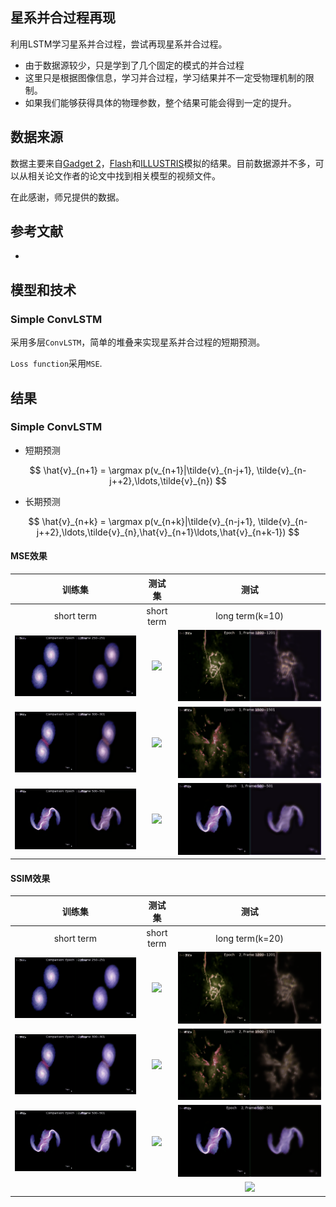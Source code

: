 ## 星系并合过程再现

利用LSTM学习星系并合过程，尝试再现星系并合过程。



- 由于数据源较少，只是学到了几个固定的模式的并合过程
- 这里只是根据图像信息，学习并合过程，学习结果并不一定受物理机制的限制。
- 如果我们能够获得具体的物理参数，整个结果可能会得到一定的提升。

## 数据来源

数据主要来自[Gadget 2](https://wwwmpa.mpa-garching.mpg.de/gadget/)，[Flash](http://flash.uchicago.edu/site/research/)和[ILLUSTRIS](https://www.illustris-project.org/data/)模拟的结果。目前数据源并不多，可以从相关论文作者的论文中找到相关模型的视频文件。

在此感谢，师兄提供的数据。

## 参考文献

- 

## 模型和技术

### Simple ConvLSTM

采用多层`ConvLSTM`，简单的堆叠来实现星系并合过程的短期预测。

`Loss function`采用`MSE`.

## 结果

### Simple ConvLSTM

- 短期预测

$$
\hat{v}_{n+1} = \argmax p(v_{n+1}|\tilde{v}_{n-j+1}, \tilde{v}_{n-j++2},\ldots,\tilde{v}_{n})
$$

- 长期预测

$$
\hat{v}_{n+k} = \argmax p(v_{n+k}|\tilde{v}_{n-j+1}, \tilde{v}_{n-j++2},\ldots,\tilde{v}_{n},\hat{v}_{n+1}\ldots,\hat{v}_{n+k-1})
$$

#### MSE效果

|训练集|测试集|测试|
|:----:|:----:|:---:|
|short term|short term|long term(k=10)|
|![](./imgs/SimpleConvLSTM/convlstm_com_mse_0250.gif)|![](./imgs/SimpleConvLSTM/convlstm_com_mse_1200.gif)|![](./imgs/SimpleConvLSTM/convlstm_gen_mse_1200_10.gif)|
|![](./imgs/SimpleConvLSTM/convlstm_com_mse_0300.gif)|![](./imgs/SimpleConvLSTM/convlstm_com_mse_1500.gif)|![](./imgs/SimpleConvLSTM/convlstm_gen_mse_1500_10.gif)|
|![](./imgs/SimpleConvLSTM/convlstm_com_mse_0500.gif)|![](./imgs/SimpleConvLSTM/convlstm_com_mse_2000.gif)|![](./imgs/SimpleConvLSTM/convlstm_gen_mse_0500_10.gif)|

#### SSIM效果

|训练集|测试集|测试|
|:----:|:----:|:---:|
|short term|short term|long term(k=20)|
|![](./imgs/SimpleConvLSTM/convlstm_com_ssim_0250.gif)|![](./imgs/SimpleConvLSTM/convlstm_com_ssim_1200.gif)|![](./imgs/SimpleConvLSTM/convlstm_gen_ssim_1200_10.gif)|
|![](./imgs/SimpleConvLSTM/convlstm_com_ssim_0300.gif)|![](./imgs/SimpleConvLSTM/convlstm_com_ssim_1500.gif)|![](./imgs/SimpleConvLSTM/convlstm_gen_ssim_1500_10.gif)|
|![](./imgs/SimpleConvLSTM/convlstm_com_ssim_0500.gif)|![](./imgs/SimpleConvLSTM/convlstm_com_ssim_2000.gif)|![](./imgs/SimpleConvLSTM/convlstm_gen_ssim_0500_10.gif)|
|||![](./imgs/SimpleConvLSTM/convlstm_gen_ssim_0500_50.gif)|


